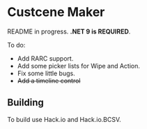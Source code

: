 # Custcene Maker
README in progress. **.NET 9 is REQUIRED**.

To do:

- Add RARC support.
- Add some picker lists for Wipe and Action.
- Fix some little bugs.
- ~~Add a timeline control~~

## Building
To build use Hack.io and Hack.io.BCSV.

